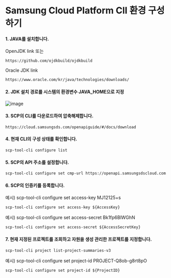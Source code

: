 # Samsung Cloud Platform ClI 환경 구성하기

#### 1. JAVA를 설치합니다.
OpenJDK link 또는

    https://github.com/ojdkbuild/ojdkbuild
    
Oracle JDK link

    https://www.oracle.com/kr/java/technologies/downloads/

#### 2. JDK 설치 경로를 시스템의 환경변수 JAVA_HOME으로 지정

![image](https://github.com/scp-cloudacademy/ce-advanced/assets/147478897/48bc889c-8020-4780-a8c3-aaa06d5f2337)


#### 3. SCP의 CLI를 다운로드하여 압축해제합니다.

    https://cloud.samsungsds.com/openapiguide/#/docs/download

#### 4. 현재 CLI의 구성 상태를 확인합니다.

    scp-tool-cli configure list

#### 5. SCP의 API 주소를 설정합니다.

    scp-tool-cli configure set cmp-url https://openapi.samsungsdscloud.com

#### 6. SCP의 인증키를 등록합니다. 
예시) scp-tool-cli configure set access-key MJ12125+s

    scp-tool-cli configure set access-key ${AccessKey} 

예시) scp-tool-cli configure set access-secret Bk1fp6BlWGhN

    scp-tool-cli configure set access-secret ${AccessSecretKey} 

#### 7. 현재 지정된 프로젝트를 조회하고 자원을 생성 관리한 프로젝트를 지정합니다.

    scp-tool-cli project list-project-summaries-v3

예시) scp-tool-cli configure set project-id PROJECT-Q8ob-g8rt8pO

    scp-tool-cli configure set project-id ${ProjectID} 
